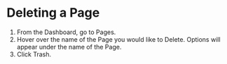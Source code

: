 # Deleting a Page

1. From the Dashboard, go to Pages.
2. Hover over the name of the Page you would like to Delete. Options will appear under the name of the Page.
3. Click Trash.
